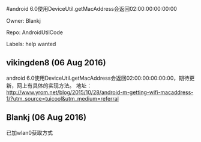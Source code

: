 #android 6.0使用DeviceUtil.getMacAddress会返回02:00:00:00:00:00

Owner: Blankj

Repo: AndroidUtilCode

Labels: help wanted 

## vikingden8 (06 Aug 2016)

android 6.0使用DeviceUtil.getMacAddress会返回02:00:00:00:00:00，期待更新，网上有具体的实现方法。
地址：http://www.yrom.net/blog/2015/10/28/android-m-getting-wifi-macaddress-1/?utm_source=tuicool&utm_medium=referral


## Blankj (06 Aug 2016)

已加wlan0获取方式


